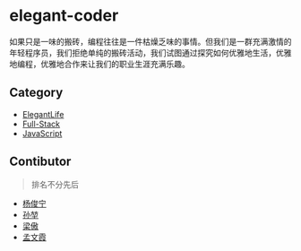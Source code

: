 # elegant-coder

如果只是一味的搬砖，编程往往是一件枯燥乏味的事情。但我们是一群充满激情的年轻程序员，我们拒绝单纯的搬砖活动，我们试图通过探究如何优雅地生活，优雅地编程，优雅地合作来让我们的职业生涯充满乐趣。

## Category

- [ElegantLife](./ElegantLife)
- [Full-Stack](./Full-Stack)
- [JavaScript](./JavaScript)

## Contibutor

> 排名不分先后

- [杨俊宁](https://github.com/youngjuning)
- [孙堃](https://github.com/bifjhh)
- [梁傲](https://github.com/God-Liang)
- [孟文霞](https://github.com/wenxiaphp)
